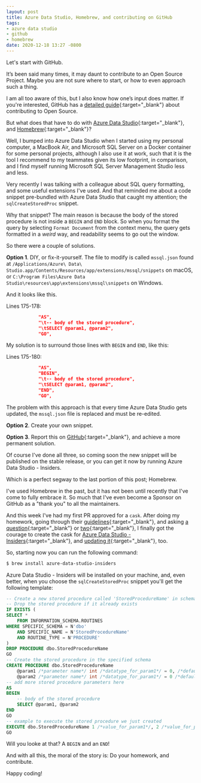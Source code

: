 ```yaml
---
layout: post
title: Azure Data Studio, Homebrew, and contributing on GitHub
tags:
- azure data studio
- github
- homebrew
date: 2020-12-18 13:27 -0800
---
```

Let's start with GitHub.

It’s been said many times, it may daunt to contribute to an Open Source Project. Maybe you are not sure where to start, or how to even approach such a thing.

I am all too aware of this, but I also know how one’s input does matter. If you're interested, GitHub has a [detailed guide](https://opensource.guide/){:target="_blank"} about contributing to Open Source.

But what does that have to do with [Azure Data Studio](https://github.com/microsoft/azuredatastudio){:target="_blank"}, and [Homebrew](https://brew.sh/){:target="_blank"}?

Well, I bumped into Azure Data Studio when I started using my personal computer, a MacBook Air, and Microsoft SQL Server on a Docker container for some personal projects, although I also use it at work, such that it is the tool I recommend to my teammates given its low footprint, in comparison, and I find myself running Microsoft SQL Server Management Studio less and less.

Very recently I was talking with a colleague about SQL query formatting, and some useful extensions I've used. And that reminded me about a code snippet pre-bundled with Azure Data Studio that caught my attention; the `sqlCreateStoredProc` snippet.

Why that snippet? The main reason is because the body of the stored procedure is not inside a `BEGIN` and `END` block. So when you format the query by selecting `Format Document` from the context menu, the query gets formatted in a _weird_ way, and readability seems to go out the window.

So there were a couple of solutions.

**Option 1**. DIY, or fix-it-yourself. The file to modify is called `mssql.json` found at `/Applications/Azure\ Data\ Studio.app/Contents/Resources/app/extensions/mssql/snippets` on macOS, or `C:\Program Files\Azure Data Studio\resources\app\extensions\mssql\snippets` on Windows.

And it looks like this.

Lines 175-178:
```json
			"AS",
			"\t-- body of the stored procedure",
			"\tSELECT @param1, @param2",
			"GO",
```

My solution is to surround those lines with `BEGIN` and `END`, like this:

Lines 175-180:
```json
			"AS",
			"BEGIN",
			"\t-- body of the stored procedure",
			"\tSELECT @param1, @param2",
			"END",
			"GO",
```

The problem with this approach is that every time Azure Data Studio gets updated, the `mssql.json` file is replaced and must be re-edited.

**Option 2**. Create your own snippet.

**Option 3**. Report this on [GitHub](https://github.com/microsoft/azuredatastudio/issues/13783){:target="_blank"}, and achieve a more permanent solution.

Of course I've done all three, so coming soon the new snippet will be published on the stable release, or you can get it now by running Azure Data Studio - Insiders.

Which is a perfect segway to the last portion of this post; Homebrew.

I've used Homebrew in the past, but it has not been until recently that I've come to fully embrace it. So much that I've even become a Sponsor on GitHub as a "thank you" to all the maintainers.

And this week I've had my first PR approved for a `cask`. After doing my homework, going through their [guidelines](https://github.com/Homebrew/homebrew-cask-versions/blob/master/CONTRIBUTING.md){:target="_blank"}, and asking [a question](https://github.com/Homebrew/discussions/discussions/273){:target="_blank"} or [two](https://github.com/Homebrew/discussions/discussions/301){:target="_blank"}, I finally got the courage to create the cask for [Azure Data Studio - Insiders](https://github.com/Homebrew/homebrew-cask-versions/pull/10104){:target="_blank"}, and [updating it](https://github.com/Homebrew/homebrew-cask-versions/pull/10113){:target="_blank"}, too.

So, starting now you can run the following command:

```bash
$ brew install azure-data-studio-insiders
```

Azure Data Studio - Insiders will be installed on your machine, and, even better, when you choose the `sqlCreateStoredProc` snippet you'll get the following template:

```sql
-- Create a new stored procedure called 'StoredProcedureName' in schema 'dbo'
-- Drop the stored procedure if it already exists
IF EXISTS (
SELECT *
    FROM INFORMATION_SCHEMA.ROUTINES
WHERE SPECIFIC_SCHEMA = N'dbo'
    AND SPECIFIC_NAME = N'StoredProcedureName'
    AND ROUTINE_TYPE = N'PROCEDURE'
)
DROP PROCEDURE dbo.StoredProcedureName
GO
-- Create the stored procedure in the specified schema
CREATE PROCEDURE dbo.StoredProcedureName
    @param1 /*parameter name*/ int /*datatype_for_param1*/ = 0, /*default_value_for_param1*/
    @param2 /*parameter name*/ int /*datatype_for_param1*/ = 0 /*default_value_for_param2*/
-- add more stored procedure parameters here
AS
BEGIN
    -- body of the stored procedure
    SELECT @param1, @param2
END
GO
-- example to execute the stored procedure we just created
EXECUTE dbo.StoredProcedureName 1 /*value_for_param1*/, 2 /*value_for_param2*/
GO
```

Will you looke at that? A `BEGIN` and an `END`!

And with all this, the moral of the story is: Do your homework, and contribute.

Happy coding!